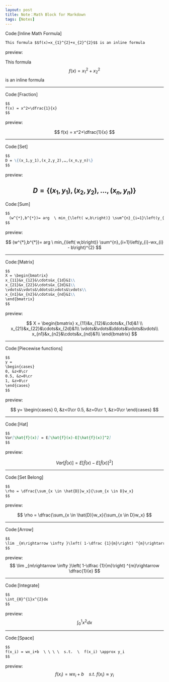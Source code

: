```yaml
---
layout: post
title: Note：Math Block for Markdown 
tags: [Notes]
---
```


Code:[Inline Math Formula]

```markdown
This formula $$f(x)=x_{1}^{2}+x_{2}^{2}$$ is an inline formula
```
preview:

This formula $$f(x)=x_{1}^{2}+x_{2}^{2}$$ is an inline formula

----
Code:[Fraction]
```markdown
$$
f(x) = x^2+\dfrac{1}{x}
$$
```
preview:

$$
f(x) = x^2+\dfrac{1}{x}
$$

----

Code:[Set]

```markdown
$$
D = \{(x_1,y_1),(x_2,y_2),…,(x_n,y_n)\}
$$
```
preview:

$$
D = \{(x_1,y_1),(x_2,y_2),…,(x_n,y_n)\}
$$
----

Code:[Sum]

```markdown
$$
　(w^{*},b^{*})= arg  \ min_{\left( w,b\right)} \sum^{n}_{i=1}\left(y_{i}-wx_{i} - b\right)^{2}
$$
```
preview:

$$
(w^{*},b^{*})= arg  \ min_{\left( w,b\right)} \sum^{n}_{i=1}\left(y_{i}-wx_{i} - b\right)^{2}
$$

----
Code:[Matrix]

```markdown
$$
X = \begin{bmatrix}
x_{11}&x_{12}&\cdots&x_{1d}&1\\
x_{21}&x_{22}&\cdots&x_{2d}&1\\
\vdots&\vdots&\ddots&\vdots&\vdots\\
x_{n1}&x_{n2}&\cdots&x_{nd}&1\\
\end{bmatrix}
$$
```
preview:

$$
X = 
\begin{bmatrix}
x_{11}&x_{12}&\cdots&x_{1d}&1 \\
x_{21}&x_{22}&\cdots&x_{2d}&1\\
\vdots&\vdots&\ddots&\vdots&\vdots\\
x_{n1}&x_{n2}&\cdots&x_{nd}&1\\
\end{bmatrix}
$$

----
Code:[Piecewise functions]

```markdown
$$
y = 
\begin{cases}
0, &z<0\cr
0.5, &z=0\cr
1, &z>0\cr
\end{cases}
$$
```
preview:

$$
y=
\begin{cases}
0, &z<0\cr
0.5, &z=0\cr
1, &z>0\cr
\end{cases}
$$

----
Code:[Hat]

```markdown
$$
Var[\hat{f}(x)] = E[\hat{f}(x)-E[\hat{f}(x)]^2]
$$
```
preview:

$$
Var[\hat{f}(x)] = E[\hat{f}(x)-E[\hat{f}(x)]^2]
$$

----
Code:[Set Belong]

```markdown
$$
\rho = \dfrac{\sum_{x \in \hat{D}}w_x}{\sum_{x \in D}w_x}
$$
```
preview:

$$
\rho = \dfrac{\sum_{x \in \hat{D}}w_x}{\sum_{x \in D}w_x}
$$

----
Code:[Arrow]

```markdown
$$
\lim _{m\rightarrow \infty }\left( 1-\dfrac {1}{m}\right) ^{m}\rightarrow \dfrac{1}{e}
$$
```
preview:
$$
\lim _{m\rightarrow \infty }\left( 1-\dfrac {1}{m}\right) ^{m}\rightarrow \dfrac{1}{e}
$$

----
Code:[Integrate]

```markdown
$$
\int_{0}^{1}x^{2}dx
$$
```
preview:
$$
\int_{0}^{1}x^{2}dx
$$



----

Code:[Space]

```markdown
$$
f(x_i) = wx_i+b  \ \ \ \  s.t.  \  f(x_i) \approx y_i
$$
```
preview:
$$
f(x_i) = wx_i+b  \ \ \ \  s.t.  \  f(x_i) \approx y_i
$$



